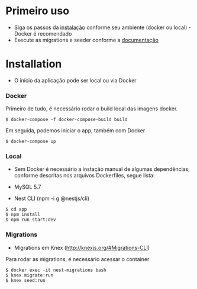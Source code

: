 # Primeiro uso
- Siga os passos da [instalação](#installation) conforme seu ambiente (docker ou local) - Docker é recomendado
- Execute as migrations e seeder conforme a [documentação](#migrations)

# Installation

- O início da aplicação pode ser local ou via Docker

### Docker

Primeiro de tudo, é necessário rodar o build local das imagens docker.

```
$ docker-compose -f docker-compose-build build 
```

Em seguida, podemos iniciar o app, também com Docker

```
$ docker-compose up 
```

### Local

- Sem Docker é necessário a instação manual de algumas dependências, conforme descritas nos arquivos Dockerfiles, segue lista:

- MySQL 5.7
- Nest CLI (npm -i g @nestjs/cli)

```
$ cd app
$ npm install
$ npm run start:dev
```

### Migrations

- Migrations em Knex (http://knexjs.org/#Migrations-CLI)

Para rodar as migrations, é necessário acessar o container
```
$ docker exec -it nest-migrations bash
$ knex migrate:run
$ knex seed:run
```
